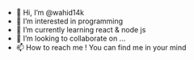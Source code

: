 - 👋 Hi, I’m @wahid14k
- 👀 I’m interested in programming 
- 🌱 I’m currently learning react & node js 
- 💞️ I’m looking to collaborate on ...
- 📫 How to reach me ! You can find me in your mind

<!---
wahid14k/wahid14k is a ✨ special ✨ repository because its `README.md` (this file) appears on your GitHub profile.
You can click the Preview link to take a look at your changes.
--->
